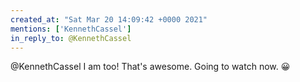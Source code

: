 ```yaml
---
created_at: "Sat Mar 20 14:09:42 +0000 2021"
mentions: ['KennethCassel']
in_reply_to: @KennethCassel
---
```


@KennethCassel I am too! That's awesome. Going to watch now. 😀